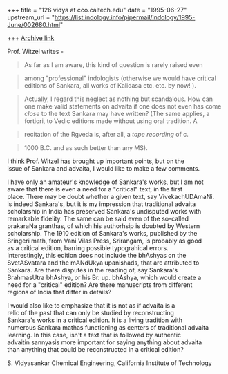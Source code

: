 +++
title = "126 vidya at cco.caltech.edu"
date = "1995-06-27"
upstream_url = "https://list.indology.info/pipermail/indology/1995-June/002680.html"

+++
[Archive link](https://list.indology.info/pipermail/indology/1995-June/002680.html)

Prof. Witzel writes - 


> As far as I am aware, this kind of question is rarely raised even 

> among "professional" indologists (otherwise we would have  critical  
> editions of Sankara, all works of Kalidasa etc. etc.  by now! ). 

> Actually, I regard this neglect as nothing but scandalous. How can  
> one make valid statements on advaita if one does not even has come  
> *close* to the text Sankara may have written? (The same applies, a  
> fortiori, to Vedic editions made without using oral tradition. A 

> recitation of the Rgveda is, after all, a  *tape recording* of c. 

> 1000 B.C. and as such better than any MS).

I think Prof. Witzel has brought up important points, but on the  
issue of Sankara and advaita, I would like to make a few comments. 


I have only an amateur's knowledge of Sankara's works, but I am not  
aware that there is even a need for a "critical" text, in the first  
place. There may be doubt whether a given text, say VivekachUDAmaNi.  
is indeed Sankara's, but it is my impression that traditional advaita  
scholarship in India has preserved Sankara's undisputed works with  
remarkable fidelity. The same can be said even of the so-called  
prakaraNa granthas, of which his authorhsip is doubted by Western  
scholarship. The 1910 edition of Sankara's works, published by the  
Sringeri math, from Vani Vilas Press, Srirangam, is probably as good  
as a critical edition, barring possible typograhical errors.  
Interestingly, this edition does not include the bhAshyas on the  
SvetASvatara and the mANdUkya upanishads, that are attributed to  
Sankara. Are there disputes in the reading of, say Sankara's  
BrahmasUtra bhAshya, or his Br. up. bhAshya, which would create a  
need for a "critical" edition? Are there manuscripts from different  
regions of India that differ in details? 


I would also like to emphasize that it is not as if advaita is a  
relic of the past that can only be studied by reconstructing  
Sankara's works in a critical edition. It is a living tradition with  
numerous Sankara mathas functioning as centers of traditional advaita  
learning. In this case, isn't a text that is followed by authentic  
advaitin sannyasis more important for saying anything about advaita  
than anything that could be reconstructed in a critical edition?  


S. Vidyasankar
Chemical Engineering, California Institute of Technology





